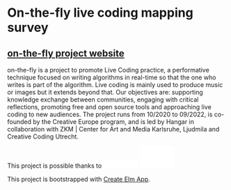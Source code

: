 # On-the-fly live coding mapping survey

 ## [on-the-fly project website](https://onthefly.space/)

 on-the-fly is a project to promote Live Coding practice, a performative technique focused on writing algorithms in real-time so that the one who writes is part of the algorithm. Live coding is mainly used to produce music or images but it extends beyond that. Our objectives are: supporting knowledge exchange between communities, engaging with critical reflections, promoting free and open source tools and approaching live coding to new audiences. The project runs from 10/2020 to 09/2022, is co-founded by the Creative Europe program, and is led by Hangar in collaboration with ZKM | Center for Art and Media Karlsruhe, Ljudmila and Creative Coding Utrecht.

This project is possible thanks to
 <img src='public/cce.png' width=80>
 <img src='public/logo_sci.gif' width=80>

This project is bootstrapped with [Create Elm App](https://github.com/halfzebra/create-elm-app).

